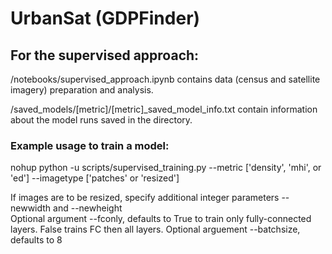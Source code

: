 # UrbanSat (GDPFinder)

## For the supervised approach:

/notebooks/supervised_approach.ipynb contains data (census and satellite imagery) preparation and analysis.

/saved_models/[metric]/[metric]_saved_model_info.txt contain information about the model runs saved in the directory.


### Example usage to train a model:
nohup python -u scripts/supervised_training.py --metric ['density', 'mhi', or 'ed'] --imagetype ['patches' or 'resized']

If images are to be resized, specify additional integer parameters --newwidth and --newheight  
Optional argument --fconly, defaults to True to train only fully-connected layers. False trains FC then all layers.
Optional arguement --batchsize, defaults to 8